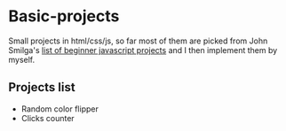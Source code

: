 # Basic-projects
Small projects in html/css/js, so far most of them are picked from John Smilga's [list of beginner javascript projects](https://github.com/john-smilga/javascript-basic-projects) and I then implement them by myself.
## Projects list
- Random color flipper
- Clicks counter
